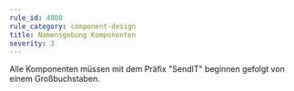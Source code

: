 ```yaml
---
rule_id: 4000
rule_category: component-design
title: Namensgebung Komponenten
severity: 3
---
```

Alle Komponenten müssen mit dem Präfix "SendIT" beginnen gefolgt von einem Großbuchstaben.
